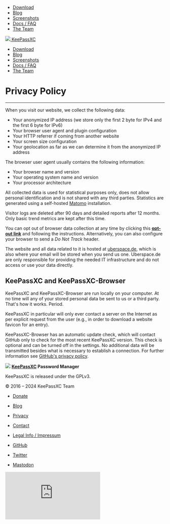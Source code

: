 * [Download](https://keepassxc.org/download/)
* [Blog](https://keepassxc.org/blog/)
* [Screenshots](https://keepassxc.org/screenshots/)
* [Docs / FAQ](https://keepassxc.org/docs/)
* [The Team](https://keepassxc.org/team/)

 [![](https://keepassxc.org/assets/img/keepassxc.svg) KeePassXC](https://keepassxc.org/)

* [Download](https://keepassxc.org/download/)
* [Blog](https://keepassxc.org/blog/)
* [Screenshots](https://keepassxc.org/screenshots/)
* [Docs / FAQ](https://keepassxc.org/docs/)
* [The Team](https://keepassxc.org/team/)

[](https://github.com/keepassxreboot/keepassxc)

Privacy Policy
==============

* * *

When you visit our website, we collect the following data:

* Your anonymized IP address (we store only the first 2 byte for IPv4 and the first 6 byte for IPv6)
* Your browser user agent and plugin configuration
* Your HTTP referrer if coming from another website
* Your screen size configuration
* Your geolocation as far as we can determine it from the anonymized IP address

The browser user agent usually contains the following information:

* Your browser name and version
* Your operating system name and version
* Your processor architecture

All collected data is used for statistical purposes only, does not allow personal identification and is not shared with any third parties. Statistics are generated using a self-hosted [Matomo](https://matomo.org/) installation.

Visitor logs are deleted after 90 days and detailed reports after 12 months. Only basic trend metrics are kept after this time.

You can opt out of browser data collection at any time by clicking this **[opt-out link](https://analytics.keepassxc.org/index.php?module=CoreAdminHome&action=optOut&language=en)** and following the instructions. Alternatively, you can also configure your browser to send a _Do Not Track_ header.

The website and all data related to it is hosted at [uberspace.de](https://uberspace.de/), which is also where your email will be stored when you send us one. Uberspace.de are only responsible for providing the needed IT infrastructure and do not access or use your data directly.

KeePassXC and KeePassXC-Browser
-------------------------------

KeePassXC and KeePassXC-Browser are run locally on your computer. At no time will any of your stored personal data be sent to us or a third party. That's how it works. Period.

KeePassXC in particular will only ever contact a server on the Internet as per explicit request from the user (e.g., in order to download a website favicon for an entry).

KeePassXC-Browser has an automatic update check, which will contact GitHub only to check for the most recent KeePassXC version. This check is optional and can be turned off in the settings. No additional data will be transmitted besides what is necessary to establish a connection. For further information see [GitHub's privacy policy](https://help.github.com/articles/github-privacy-statement/).

![](https://keepassxc.org/assets/img/keepassxc.svg) **[KeePassXC](https://keepassxc.org/) Password Manager**

KeePassXC is released under the GPLv3.

© 2016 – 2024 KeePassXC Team

* [Donate](https://keepassxc.org/donate/)
* [Blog](https://keepassxc.org/blog/)
* [Privacy](https://keepassxc.org/privacy/)
* [Contact](https://keepassxc.org/team#contact)
* [Legal Info / Impressum](https://keepassxc.org/team#legal)

* [GitHub](https://github.com/keepassxreboot/keepassxc)
* [Twitter](https://twitter.com/KeePassXC)
* [Mastodon](https://fosstodon.org/@keepassxc)

![](https://analytics.keepassxc.org/matomo.php?idsite=4&rec=1)